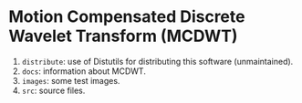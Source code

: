# Motion Compensated Discrete Wavelet Transform (MCDWT)

1. `distribute`: use of Distutils for distributing this software (unmaintained).
2. `docs`: information about MCDWT.
3. `images`: some test images.
4. `src`: source files.
